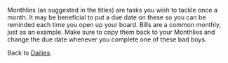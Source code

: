 Monthlies (as suggested in the titles) are tasks you wish to tackle once a month.  It may be beneficial to put a due date on these so you can be reminded each time you open up your board.  Bills are a common monthly, just as an example.  Make sure to copy them back to your Monthlies and change the due date whenever you complete one of these bad boys.

Back to [Dailies](http://austinelle.wiki.j0.hn/Dailies).